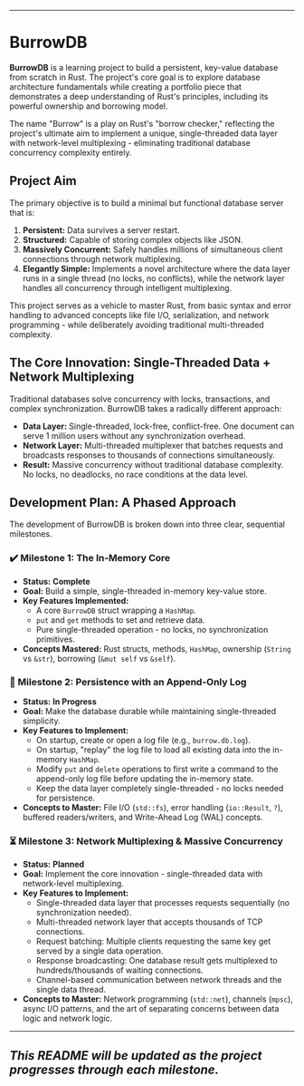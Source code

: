 
---
# BurrowDB

**BurrowDB** is a learning project to build a persistent, key-value database from scratch in Rust. The project's core goal is to explore database architecture fundamentals while creating a portfolio piece that demonstrates a deep understanding of Rust's principles, including its powerful ownership and borrowing model.

The name "Burrow" is a play on Rust's "borrow checker," reflecting the project's ultimate aim to implement a unique, single-threaded data layer with network-level multiplexing - eliminating traditional database concurrency complexity entirely.

## Project Aim

The primary objective is to build a minimal but functional database server that is:
1.  **Persistent:** Data survives a server restart.
2.  **Structured:** Capable of storing complex objects like JSON.
3.  **Massively Concurrent:** Safely handles millions of simultaneous client connections through network multiplexing.
4.  **Elegantly Simple:** Implements a novel architecture where the data layer runs in a single thread (no locks, no conflicts), while the network layer handles all concurrency through intelligent multiplexing.

This project serves as a vehicle to master Rust, from basic syntax and error handling to advanced concepts like file I/O, serialization, and network programming - while deliberately avoiding traditional multi-threaded complexity.

## The Core Innovation: Single-Threaded Data + Network Multiplexing

Traditional databases solve concurrency with locks, transactions, and complex synchronization. BurrowDB takes a radically different approach:

- **Data Layer:** Single-threaded, lock-free, conflict-free. One document can serve 1 million users without any synchronization overhead.
- **Network Layer:** Multi-threaded multiplexer that batches requests and broadcasts responses to thousands of connections simultaneously.
- **Result:** Massive concurrency without traditional database complexity. No locks, no deadlocks, no race conditions at the data level.

## Development Plan: A Phased Approach

The development of BurrowDB is broken down into three clear, sequential milestones.

### ✔️ Milestone 1: The In-Memory Core

*   **Status:** **Complete**
*   **Goal:** Build a simple, single-threaded in-memory key-value store.
*   **Key Features Implemented:**
    *   A core `BurrowDB` struct wrapping a `HashMap`.
    *   `put` and `get` methods to set and retrieve data.
    *   Pure single-threaded operation - no locks, no synchronization primitives.
*   **Concepts Mastered:** Rust structs, methods, `HashMap`, ownership (`String` vs `&str`), borrowing (`&mut self` vs `&self`).

### 🚧 Milestone 2: Persistence with an Append-Only Log

*   **Status:** **In Progress**
*   **Goal:** Make the database durable while maintaining single-threaded simplicity.
*   **Key Features to Implement:**
    *   On startup, create or open a log file (e.g., `burrow.db.log`).
    *   On startup, "replay" the log file to load all existing data into the in-memory `HashMap`.
    *   Modify `put` and `delete` operations to first write a command to the append-only log file before updating the in-memory state.
    *   Keep the data layer completely single-threaded - no locks needed for persistence.
*   **Concepts to Master:** File I/O (`std::fs`), error handling (`io::Result`, `?`), buffered readers/writers, and Write-Ahead Log (WAL) concepts.

### ⏳ Milestone 3: Network Multiplexing & Massive Concurrency

*   **Status:** **Planned**
*   **Goal:** Implement the core innovation - single-threaded data with network-level multiplexing.
*   **Key Features to Implement:**
    *   Single-threaded data layer that processes requests sequentially (no synchronization needed).
    *   Multi-threaded network layer that accepts thousands of TCP connections.
    *   Request batching: Multiple clients requesting the same key get served by a single data operation.
    *   Response broadcasting: One database result gets multiplexed to hundreds/thousands of waiting connections.
    *   Channel-based communication between network threads and the single data thread.
*   **Concepts to Master:** Network programming (`std::net`), channels (`mpsc`), async I/O patterns, and the art of separating concerns between data logic and network logic.

---
*This README will be updated as the project progresses through each milestone.*
---